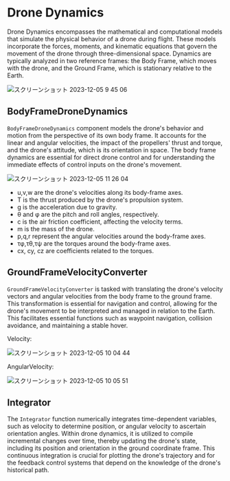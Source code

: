 # Drone Dynamics

Drone Dynamics encompasses the mathematical and computational models that simulate the physical behavior of a drone during flight. These models incorporate the forces, moments, and kinematic equations that govern the movement of the drone through three-dimensional space. Dynamics are typically analyzed in two reference frames: the Body Frame, which moves with the drone, and the Ground Frame, which is stationary relative to the Earth.

![スクリーンショット 2023-12-05 9 45 06](https://github.com/toppers/hakoniwa-px4sim/assets/164193/bfef00a5-8c05-46da-a7a5-98efa777d90e)


## BodyFrameDroneDynamics

`BodyFrameDroneDynamics` component models the drone's behavior and motion from the perspective of its own body frame. It accounts for the linear and angular velocities, the impact of the propellers' thrust and torque, and the drone's attitude, which is its orientation in space. The body frame dynamics are essential for direct drone control and for understanding the immediate effects of control inputs on the drone's movement.

![スクリーンショット 2023-12-05 11 26 04](https://github.com/toppers/hakoniwa-px4sim/assets/164193/bff0a861-b0ea-43cc-90fd-e9460901aeb9)

* u,v,w are the drone's velocities along its body-frame axes.
* T is  the thrust produced by the drone's propulsion system.
* g is the acceleration due to gravity.
* θ and φ are the pitch and roll angles, respectively.
* c is the air friction coefficient, affecting the velocity terms.
* m is the mass of the drone.
* p,q,r represent the angular velocities around the body-frame axes.
* τφ,τθ,τψ are the torques around the body-frame axes.
* cx​, cy, cz are coefficients related to the torques.

## GroundFrameVelocityConverter

`GroundFrameVelocityConverter` is tasked with translating the drone's velocity vectors and angular velocities from the body frame to the ground frame. This transformation is essential for navigation and control, allowing for the drone's movement to be interpreted and managed in relation to the Earth. This facilitates essential functions such as waypoint navigation, collision avoidance, and maintaining a stable hover.

Velocity: 

![スクリーンショット 2023-12-05 10 04 44](https://github.com/toppers/hakoniwa-px4sim/assets/164193/992bb7fe-0d50-47a5-aab5-e17aba4f716d)


AngularVelocity:

![スクリーンショット 2023-12-05 10 05 51](https://github.com/toppers/hakoniwa-px4sim/assets/164193/9b036e35-6ed5-4fd0-8ceb-05364e5cccdb)



## Integrator

The `Integrator` function numerically integrates time-dependent variables, such as velocity to determine position, or angular velocity to ascertain orientation angles. Within drone dynamics, it is utilized to compile incremental changes over time, thereby updating the drone's state, including its position and orientation in the ground coordinate frame. This continuous integration is crucial for plotting the drone's trajectory and for the feedback control systems that depend on the knowledge of the drone's historical path.
